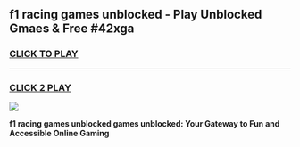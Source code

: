 
## f1 racing games unblocked - Play Unblocked Gmaes & Free #42xga
<h3>
<a href="https://news.freeplayer.one?title=f1_racing_games_unblocked&ref=26F">CLICK TO PLAY</a></h3>
<hr>

<h3>
<a href="https://news.freeplayer.one?title=f1_racing_games_unblocked&ref=26F">CLICK 2 PLAY</a>
  
</h3>

<a href="https://news.freeplayer.one?title=f1_racing_games_unblocked&ref=26F/"><img src="https://clearcache.store/games.png"></a>


**f1 racing games unblocked games unblocked: Your Gateway to Fun and Accessible Online Gaming**
